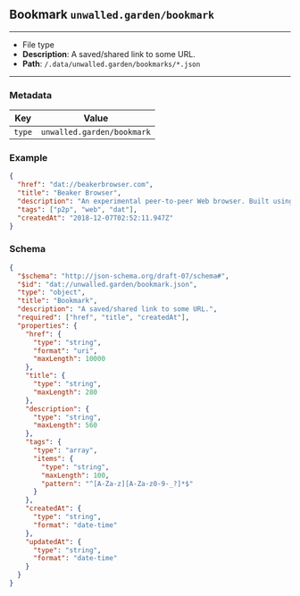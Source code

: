 ## Bookmark `unwalled.garden/bookmark`

---

 - File type
 - **Description**: A saved/shared link to some URL.
 - **Path**: `/.data/unwalled.garden/bookmarks/*.json`

---

### Metadata

|Key|Value|
|-|-|
|`type`|`unwalled.garden/bookmark`|

### Example

```json
{
  "href": "dat://beakerbrowser.com",
  "title": "Beaker Browser",
  "description": "An experimental peer-to-peer Web browser. Built using the dat protocol.",
  "tags": ["p2p", "web", "dat"],
  "createdAt": "2018-12-07T02:52:11.947Z"
}
```

### Schema

```json
{
  "$schema": "http://json-schema.org/draft-07/schema#",
  "$id": "dat://unwalled.garden/bookmark.json",
  "type": "object",
  "title": "Bookmark",
  "description": "A saved/shared link to some URL.",
  "required": ["href", "title", "createdAt"],
  "properties": {
    "href": {
      "type": "string",
      "format": "uri",
      "maxLength": 10000
    },
    "title": {
      "type": "string",
      "maxLength": 280
    },
    "description": {
      "type": "string",
      "maxLength": 560
    },
    "tags": {
      "type": "array",
      "items": {
        "type": "string",
        "maxLength": 100,
        "pattern": "^[A-Za-z][A-Za-z0-9-_?]*$"
      }
    },
    "createdAt": {
      "type": "string",
      "format": "date-time"
    },
    "updatedAt": {
      "type": "string",
      "format": "date-time"
    }
  }
}
```